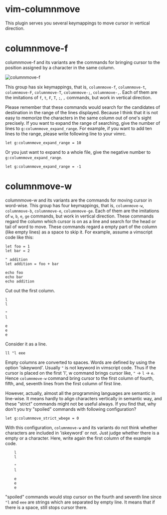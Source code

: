 vim-columnmove
================

This plugin serves you several keymappings to move cursor in vertical direction.

# columnmove-f
columnmove-f and its variants are the commands for bringing cursor to the position assigned by a character in the same column.

![columnmove-f](http://kura2.photozou.jp/pub/986/3080986/photo/199161494_org.v1394284952.gif)

This group has six keymappings, that is, `columnmove-f`, `columnmove-t`, `columnmove-F`, `columnmove-T`, `columnmove-;`, `columnmove-,`.  Each of them are the imitations of `f`, `t`, `F`, `T`, `;`, `,` commands, but work in vertical direction.

Please remember that these commands would search for the candidates of destination in the range of the lines displayed. Because I think that it is not easy to memorize the characters in the same column out of one's sight precisely. If you want to expand the range of searching, give the number of lines to `g:columnmove_expand_range`. For example, if you want to add ten lines to the range, please write following line to your vimrc.

`
	let g:columnmove_expand_range = 10
`

Or you just want to expand to a whole file, give the negative number to `g:columnmove_expand_range`.

`
	let g:columnmove_expand_range = -1
`


# columnmove-w
columnmove-w and its variants are the commands for moving cursor in word-wise.  This group has four keymappings, that is, `columnmove-w`, `columnmove-b`, `columnmove-e`, `columnmove-ge`. Each of them are the imitations of `w`, `b`, `e`, `ge` commands, but work in vertical direction. These commands regard the column which cursor is on as a line and search for the head or tail of word to move.  These commands regard a empty part of the column (like empty lines) as a space to skip it. For example, assume a vimscript code like this:

```vim
let foo = 1
let bar = 2

" addition
let addition = foo + bar

echo foo
echo bar
echo addition
```

Cut out the first column.

```
l
l

"
l

e
e
e
```

Consider it as a line.

`
ll "l eee
`

Empty columns are converted to spaces. Words are defined by using the option 'iskeyword'. Usually `"` is not keyword in vimscript code. Thus if the cursor is placed on the first 'l', w command brings cursor like, `"` -> `l` -> `e`.  Hence `columnmove-w` command bring cursor to the first column of fourth, fifth, and, seventh lines from the first column of first line.

However, actually, almost all the programming languages are semantic in line-wise. It means hardly to align characters vertically in semantic way, and these "strict" commands might not be useful always. If you find that, why don't you try "spoiled" commands with following configuration?

`
	let g:columnmove_strict_wbege = 0
`

With this configuration, `columnmove-w` and its variants do not think whether characters are included in 'iskeyword' or not. Just judge whether there is a empty or a character. Here, write again the first column of the example code.

```
	l
	l

	"
	l

	e
	e
	e
```

"spoiled" commands would stop cursor on the fourth and seventh line since `"l` and `eee` are strings which are separated by empty line. It means that if there is a space, still stops cursor there.
